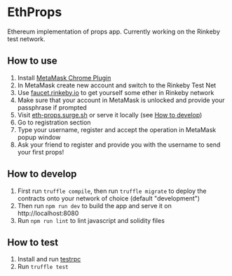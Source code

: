 # EthProps
Ethereum implementation of props app. Currently working on the Rinkeby test network.

## How to use
1. Install [MetaMask Chrome Plugin](https://chrome.google.com/webstore/detail/metamask/nkbihfbeogaeaoehlefnkodbefgpgknn?hl=en)
2. In MetaMask create new account and switch to the Rinkeby Test Net
3. Use [faucet.rinkeby.io](https://faucet.rinkeby.io/) to get yourself some ether in Rinkeby network
4. Make sure that your account in MetaMask is unlocked and provide your passphrase if prompted
5. Visit [eth-props.surge.sh](http://eth-props.surge.sh/) or serve it locally (see [How to
   develop](#how-to-develop))
6. Go to registration section
7. Type your username, register and accept the operation in MetaMask popup window
8. Ask your friend to register and provide you with the username to send your first props!

## How to develop
1. First run `truffle compile`, then run `truffle migrate` to deploy the contracts onto your network of choice (default "development")
2. Then run `npm run dev` to build the app and serve it on http://localhost:8080
3. Run `npm run lint` to lint javascript and solidity files

## How to test
1. Install and run [testrpc](https://github.com/ethereumjs/testrpc)
2. Run `truffle test`
